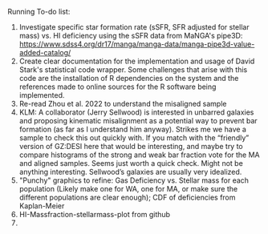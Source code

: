 Running To-do list:
1. Investigate specific star formation rate (sSFR, SFR adjusted for stellar mass) vs. HI deficiency using the
sSFR data from MaNGA's pipe3D: https://www.sdss4.org/dr17/manga/manga-data/manga-pipe3d-value-added-catalog/
2. Create clear documentation for the implementation and usage of David Stark's statistical code wrapper. Some challenges
that arise with this code are the installation of R dependencies on the system and the references made to online 
sources for the R software being implemented.
3. Re-read Zhou et al. 2022 to understand the misaligned sample
4. KLM: A collaborator (Jerry Sellwood) is interested in unbarred galaxies and proposing kinematic misalignment as a 
potential way to prevent bar formation (as far as I understand him anyway). Strikes me we have a sample to check this 
out quickly with. If you match with the “friendly” version of GZ:DESI here that would be interesting, and maybe try to
compare histograms of the strong and weak bar fraction vote for the MA and aligned samples. Seems just worth a quick
check. Might not be anything interesting. Sellwood’s galaxies are usually very idealized.
5. "Punchy" graphics to refine: Gas Deficiency vs. Stellar mass for each population (Likely make one for WA, one for MA,
or make sure the different populations are clear enough); CDF of deficiencies from Kaplan-Meier
6. HI-Massfraction-stellarmass-plot from github
7. 